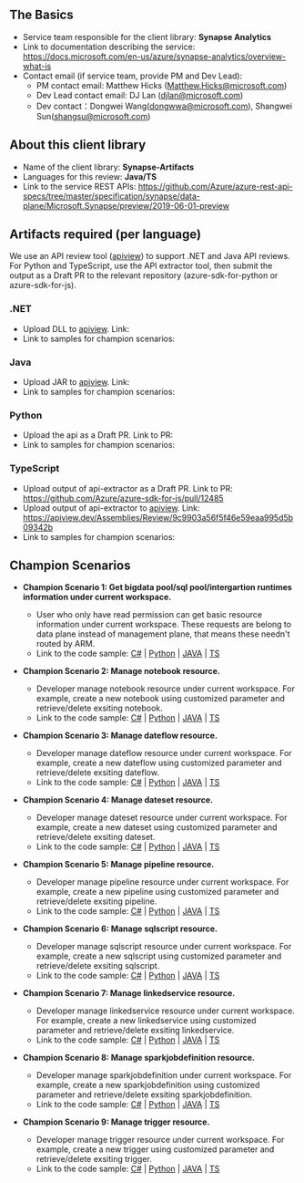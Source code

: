 ## The Basics

* Service team responsible for the client library: **Synapse Analytics**
* Link to documentation describing the service: https://docs.microsoft.com/en-us/azure/synapse-analytics/overview-what-is
* Contact email (if service team, provide PM and Dev Lead):
    - PM contact email: Matthew Hicks (Matthew.Hicks@microsoft.com)
    - Dev Lead contact email: DJ Lan (djlan@microsoft.com)
    - Dev contact：Dongwei Wang(dongwwa@microsoft.com), Shangwei Sun(shangsu@microsoft.com)

## About this client library

* Name of the client library: **Synapse-Artifacts**
* Languages for this review: **Java/TS**
* Link to the service REST APIs: https://github.com/Azure/azure-rest-api-specs/tree/master/specification/synapse/data-plane/Microsoft.Synapse/preview/2019-06-01-preview

## Artifacts required (per language)

We use an API review tool ([apiview](https://apiview.azurewebsites.net)) to support .NET and Java API reviews.  For Python and TypeScript, use the API extractor tool, then submit the output as a Draft PR to the relevant repository (azure-sdk-for-python or azure-sdk-for-js).

### .NET

* Upload DLL to [apiview](https://apiview.azurewebsites.net).  Link:
* Link to samples for champion scenarios:

### Java

* Upload JAR to [apiview](https://apiview.azurewebsites.net).  Link:
* Link to samples for champion scenarios:

### Python

* Upload the api as a Draft PR.  Link to PR:
* Link to samples for champion scenarios:

### TypeScript

* Upload output of api-extractor as a Draft PR.  Link to PR: https://github.com/Azure/azure-sdk-for-js/pull/12485
* Upload output of api-extractor to [apiview](https://apiview.azurewebsites.net). Link: https://apiview.dev/Assemblies/Review/9c9903a56f5f46e59eaa995d5b09342b
* Link to samples for champion scenarios:

## Champion Scenarios


* **Champion Scenario 1:  Get bigdata pool/sql pool/intergartion runtimes information under current workspace.** 
  * User who only have read permission can get basic resource information under current workspace. These requests are belong to data plane instead of management plane, that means these needn't routed by ARM. 
  * Link to the code sample: [C#]() | [Python]() | [JAVA]() | [TS](./samples/Typescript/sample.md#)

* **Champion Scenario 2:  Manage notebook resource.** 
  * Developer manage notebook resource under current workspace. For example, create a new notebook using customized parameter and retrieve/delete exsiting notebook. 
  * Link to the code sample: [C#]() | [Python]() | [JAVA]() | [TS](./samples/Typescript/sample.md#)

* **Champion Scenario 3:  Manage dateflow resource.** 
  * Developer manage dateflow resource under current workspace. For example, create a new dateflow using customized parameter and retrieve/delete exsiting dateflow. 
  * Link to the code sample: [C#]() | [Python]() | [JAVA]() | [TS](./samples/Typescript/sample.md#)

* **Champion Scenario 4:  Manage dateset resource.** 
  * Developer manage dateset resource under current workspace. For example, create a new dateset using customized parameter and retrieve/delete exsiting dateset. 
  * Link to the code sample: [C#]() | [Python]() | [JAVA]() | [TS](./samples/Typescript/sample.md#)


* **Champion Scenario 5:  Manage pipeline resource.** 
  * Developer manage pipeline resource under current workspace. For example, create a new pipeline using customized parameter and retrieve/delete exsiting pipeline. 
  * Link to the code sample: [C#]() | [Python]() | [JAVA]() | [TS](./samples/Typescript/sample.md#)

* **Champion Scenario 6:  Manage sqlscript resource.** 
  * Developer manage sqlscript resource under current workspace. For example, create a new sqlscript using customized parameter and retrieve/delete exsiting sqlscript. 
  * Link to the code sample: [C#]() | [Python]() | [JAVA]() | [TS](./samples/Typescript/sample.md#)

* **Champion Scenario 7:  Manage linkedservice resource.** 
  * Developer manage linkedservice resource under current workspace. For example, create a new linkedservice using customized parameter and retrieve/delete exsiting linkedservice. 
  * Link to the code sample: [C#]() | [Python]() | [JAVA]() | [TS](./samples/Typescript/sample.md#)

* **Champion Scenario 8:  Manage sparkjobdefinition resource.** 
  * Developer manage sparkjobdefinition under current workspace. For example, create a new sparkjobdefinition using customized parameter and retrieve/delete exsiting sparkjobdefinition. 
  * Link to the code sample: [C#]() | [Python]() | [JAVA]() | [TS](./samples/Typescript/sample.md#)

* **Champion Scenario 9:  Manage trigger resource.** 
  * Developer manage trigger resource under current workspace. For example, create a new trigger using customized parameter and retrieve/delete exsiting trigger. 
  * Link to the code sample: [C#]() | [Python]() | [JAVA]() | [TS](./samples/Typescript/sample.md#)

        